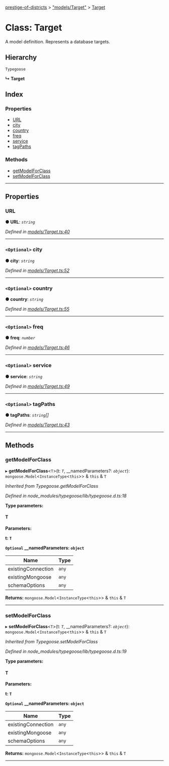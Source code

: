[prestige-of-districts](../README.md) > ["models/Target"](../modules/_models_target_.md) > [Target](../classes/_models_target_.target.md)

# Class: Target

A model definition. Represents a database targets.

## Hierarchy

 `Typegoose`

**↳ Target**

## Index

### Properties

* [URL](_models_target_.target.md#url)
* [city](_models_target_.target.md#city)
* [country](_models_target_.target.md#country)
* [freq](_models_target_.target.md#freq)
* [service](_models_target_.target.md#service)
* [tagPaths](_models_target_.target.md#tagpaths)

### Methods

* [getModelForClass](_models_target_.target.md#getmodelforclass)
* [setModelForClass](_models_target_.target.md#setmodelforclass)

---

## Properties

<a id="url"></a>

###  URL

**● URL**: *`string`*

*Defined in [models/Target.ts:40](https://github.com/YarosJ/prestige-of-districts/blob/dea42b4/models/Target.ts#L40)*

___
<a id="city"></a>

### `<Optional>` city

**● city**: *`string`*

*Defined in [models/Target.ts:52](https://github.com/YarosJ/prestige-of-districts/blob/dea42b4/models/Target.ts#L52)*

___
<a id="country"></a>

### `<Optional>` country

**● country**: *`string`*

*Defined in [models/Target.ts:55](https://github.com/YarosJ/prestige-of-districts/blob/dea42b4/models/Target.ts#L55)*

___
<a id="freq"></a>

### `<Optional>` freq

**● freq**: *`number`*

*Defined in [models/Target.ts:46](https://github.com/YarosJ/prestige-of-districts/blob/dea42b4/models/Target.ts#L46)*

___
<a id="service"></a>

### `<Optional>` service

**● service**: *`string`*

*Defined in [models/Target.ts:49](https://github.com/YarosJ/prestige-of-districts/blob/dea42b4/models/Target.ts#L49)*

___
<a id="tagpaths"></a>

### `<Optional>` tagPaths

**● tagPaths**: *`string`[]*

*Defined in [models/Target.ts:43](https://github.com/YarosJ/prestige-of-districts/blob/dea42b4/models/Target.ts#L43)*

___

## Methods

<a id="getmodelforclass"></a>

###  getModelForClass

▸ **getModelForClass**<`T`>(t: *`T`*, __namedParameters?: *`object`*): `mongoose.Model`<`InstanceType`<`this`>> & `this` & `T`

*Inherited from Typegoose.getModelForClass*

*Defined in node_modules/typegoose/lib/typegoose.d.ts:18*

**Type parameters:**

#### T 
**Parameters:**

**t: `T`**

**`Optional` __namedParameters: `object`**

| Name | Type |
| ------ | ------ |
| existingConnection | `any` |
| existingMongoose | `any` |
| schemaOptions | `any` |

**Returns:** `mongoose.Model`<`InstanceType`<`this`>> & `this` & `T`

___
<a id="setmodelforclass"></a>

###  setModelForClass

▸ **setModelForClass**<`T`>(t: *`T`*, __namedParameters?: *`object`*): `mongoose.Model`<`InstanceType`<`this`>> & `this` & `T`

*Inherited from Typegoose.setModelForClass*

*Defined in node_modules/typegoose/lib/typegoose.d.ts:19*

**Type parameters:**

#### T 
**Parameters:**

**t: `T`**

**`Optional` __namedParameters: `object`**

| Name | Type |
| ------ | ------ |
| existingConnection | `any` |
| existingMongoose | `any` |
| schemaOptions | `any` |

**Returns:** `mongoose.Model`<`InstanceType`<`this`>> & `this` & `T`

___

